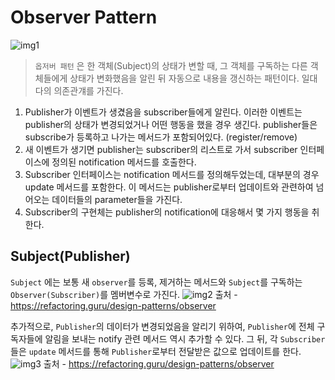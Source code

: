 # Observer Pattern
![img1](https://refactoring.guru/images/patterns/diagrams/observer/structure-2x.png?id=228af9bded4d6ee6daf4)
> `옵저버 패턴` 은 한 객체(Subject)의 상태가 변할 때, 그 객체를 구독하는 다른 객체들에게 상태가 변화했음을 알린 뒤 자동으로 내용을 갱신하는 패턴이다. 
> 일대다의 의존관걔를 가진다.

1. Publisher가 이벤트가 생겼음을 subscriber들에게 알린다. 이러한 이벤트는 publisher의 상태가 변경되었거나 어떤 행동을 했을 경우 생긴다. 
publisher들은 subscribe가 등록하고 나가는 메서드가 포함되어있다. (register/remove)
2. 새 이벤트가 생기면 publisher는 subscriber의 리스트로 가서 subscriber 인터페이스에 정의된 notification 메서드를 호출한다.
3. Subscriber 인터페이스는 notification 메서드를 정의해두었는데, 대부분의 경우 update 메서드를 포함한다. 이 메서드는 publisher로부터 업데이트와 관련하여
넘어오는 데이터들의 parameter들을 가진다. 
4. Subscriber의 구현체는 publisher의 notification에 대응해서 몇 가지 행동을 취한다. 

## Subject(Publisher)
`Subject` 에는 보통 새 `observer`를 등록, 제거하는 메서드와 `Subject`를 구독하는 `Observer(Subscriber)`를 멤버변수로 가진다. 
![img2](https://refactoring.guru/images/patterns/diagrams/observer/solution1-en-2x.png?id=a6bc643488b8fbc8bbb3)
출처 - https://refactoring.guru/design-patterns/observer

추가적으로, `Publisher`의 데이터가 변경되었음을 알리기 위하여, `Publisher`에 전체 구독자들에 알림을 보내는 notify 관련 메서드 역시 추가할 수 있다. 
그 뒤, 각 `Subscriber` 들은 `update` 메서드를 통해 `Publisher`로부터 전달받은 값으로 업데이트를 한다. 
![img3](https://refactoring.guru/images/patterns/diagrams/observer/solution2-en-2x.png?id=630cfb84753c258aa4e8)
출처 - https://refactoring.guru/design-patterns/observer